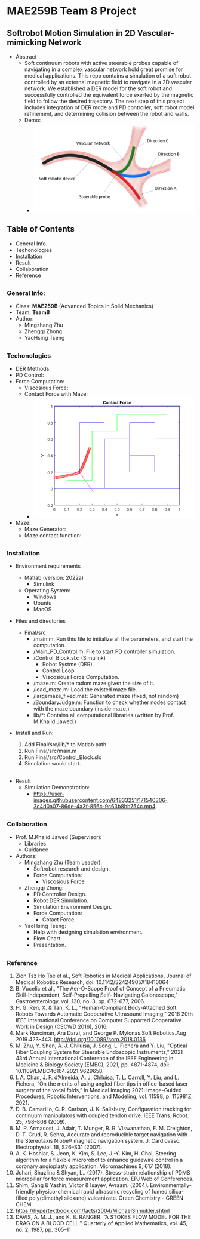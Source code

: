 # MAE259B __Team 8__ Project #
## Softrobot Motion Simulation in 2D Vascular-mimicking Network ##
- Abstract 
	- Soft continuum robots with active steerable probes capable of navigating in a complex vascular network hold great promise for medical applications. This repo contains a simulation of a soft robot controlled by an external magnetic field to navigate in a 2D vascular network. We established a DER model for the soft robot and successfully controlled the equivalent force exerted by the magnetic field to follow the desired trajectory. The next step of this project includes integration of DER mode and PD controller, soft robot model refinement, and determining collision between the robot and walls.  
	- Demo: 
		- ![picture alt](https://github.com/normanzmz/MAE259_Team8_Project/blob/main/Midterm_Progress/vascular_demo.jpg) 

## Table of Contents ## 
- General Info. 
- Techonologies
- Installation 
- Result
- Collaboration
- Reference

## 
### General Info: ###
- Class: __MAE259B__ (Advanced Topics in Solid Mechanics) 
- Team: __Team8__
- Author: 
	- Mingzhang Zhu 
	- Zhengqi Zhong 
	- YaoHsing Tseng

##
### Techonologies 
- DER Methods: 
- PD Control: 
- Force Computation: 
	- Viscosious Force: 
	- Contact Force with Maze: 
		- ![picture alt](https://github.com/normanzmz/MAE259_Team8_Project/blob/main/Final/result/Contact%20Force%202.png)
- Maze: 
	- Maze Generator: 
	- Maze contact function: 

##
### Installation 
- Environment requirements 
	- Matlab (version: 2022a) 
		- Simulink
	- Operating System: 
		- Windows 
		- Ubuntu 
		- MacOS
	
- Files and directories
	- Final/src
		- /main.m: Run this file to initialize all the parameters, and start the computation.
		- /Main_PD_Control.m: File to start PD controller simulation.  
		- /Control_Block.slx: (Simulink) 
			- Robot Systme (DER)
			- Control Loop 
			- Viscosious Force Computation. 
		- /maze.m: Create radom maze given the size of it. 
		- /load_maze.m: Load the existed maze file. 
		- /largemaze_fixed.mat: Generated maze (fixed, not random) 
		- /BoundaryJudge.m: Function to check whether nodes contact with the maze boundary (inside maze.)  
		- lib/*: Contains all computational libraries (written by Prof. M.Khalid Jawed.) 
- Install and Run: 
	1. Add Final/src/lib/* to Matlab path. 
	2. Run Final/src/main.m
	3. Run Final/src/Control_Block.slx 
	4. Simulation would start.  

##
###
- Result
	- Simulation Demonstration: 
		 - https://user-images.githubusercontent.com/64833251/171540306-3c4d0a07-86de-4a3f-856c-9c63b8bb754c.mp4




##
### Collaboration 
- Prof. M.Khalid Jawed (Supervisor): 
	- Libraries
	- Guidance
- Authors: 
	- Mingzhang Zhu (Team Leader):   
		- Softrobot research and design.
		- Force Computation: 
			- Viscosious Force  
	- Zhengqi Zhong: 
		- PD Controller Design. 
		- Robot DER Simulation. 
		- Simulation Environment Design.  
		- Force Computation: 
			- Cotact Force. 
	- YaoHsing Tseng: 
		- Help with designing simulation environment.  
		- Flow Chart 
		- Presentation.  


##
### Reference
1. Zion Tsz Ho Tse et al., Soft Robotics in Medical Applications, Journal of Medical Robotics Research, doi: 10.1142/S2424905X18410064
2. B. Vucelic et al., "The Aer-O-Scope Proof of Concept of a Pneumatic Skill-Independent, Self-Propelling Self- Navigating Colonoscope," Gastroenterology, vol. 130, no. 3, pp. 672-677, 2006.
3. H. G. Ren, X. & Tan, K. L., "Human-Compliant Body-Attached Soft Robots Towards Automatic Cooperative Ultrasound Imaging," 2016 20th IEEE International Conference on Computer Supported Cooperative Work in Design (CSCWD 2016), 2016.
4. Mark Runciman, Ara Darzi, and George P. Mylonas.Soft Robotics.Aug 2019.423-443. http://doi.org/10.1089/soro.2018.0136
5. M. Zhu, Y. Shen, A. J. Chiluisa, J. Song, L. Fichera and Y. Liu, "Optical Fiber Coupling System for Steerable Endoscopic Instruments," 2021 43rd Annual International Conference of the IEEE Engineering in Medicine & Biology Society (EMBC), 2021, pp. 4871-4874, doi: 10.1109/EMBC46164.2021.9629658.
6. I. A. Chan, J. F. d’Almeida, A. J. Chiluisa, T. L. Carroll, Y. Liu, and L. Fichera, “On the merits of using angled fiber tips in office-based laser surgery of the vocal folds,” in Medical Imaging 2021: Image-Guided Procedures, Robotic Interventions, and Modeling, vol. 11598, p. 115981Z, 2021.
7. D. B. Camarillo, C. R. Carlson, J. K. Salisbury, Configuration tracking for continuum manipulators with coupled tendon drive. IEEE Trans. Robot. 25, 798–808 (2009).
8. M. P. Armacost, J. Adair, T. Munger, R. R. Viswanathan, F. M. Creighton, D. T. Crud, R. Sehra, Accurate and reproducible target navigation with the Stereotaxis Niobe® magnetic navigation system. J. Cardiovasc. Electrophysiol. 18, S26–S31 (2007).
9. A. K. Hoshiar, S. Jeon, K. Kim, S. Lee, J.-Y. Kim, H. Choi, Steering algorithm for a flexible microrobot to enhance guidewire control in a coronary angioplasty application. Micromachines 9, 617 (2018).
10. Johari, Shazlina & Shyan, L.. (2017). Stress-strain relationship of PDMS micropillar for force measurement application. EPJ Web of Conferences.
11. Shim, Sang & Yashin, Victor & Isayev, Avraam. (2004). Environmentally-friendly physico-chemical rapid ultrasonic recycling of fumed silica-filled poly(dimethyl siloxane) vulcanizate. Green Chemistry - GREEN CHEM. 
12. https://hypertextbook.com/facts/2004/MichaelShmukler.shtml
13. DAVIS, A. M. J., and K. B. RANGER. “A STOKES FLOW MODEL FOR THE DRAG ON A BLOOD CELL.” Quarterly of Applied Mathematics, vol. 45, no. 2, 1987, pp. 305–11









